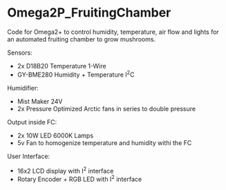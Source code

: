 # Omega2P_FruitingChamber
Code for Omega2+ to control humidity, temperature, air flow and lights for an automated fruiting chamber to grow mushrooms.

Sensors:
- 2x D18B20 Temperature 1-Wire
- GY-BME280  Humidity + Temperature I<sup>2</sup>C

Humidifier:
- Mist Maker 24V
- 2x Pressure Optimized Arctic fans in series to double pressure

Output inside FC:
- 2x 10W LED 6000K Lamps
- 5v Fan to homogenize temperature and humidity withi the FC

User Interface:
- 16x2 LCD display with I<sup>2</sup> interface
- Rotary Encoder + RGB LED with I<sup>2</sup> interface
